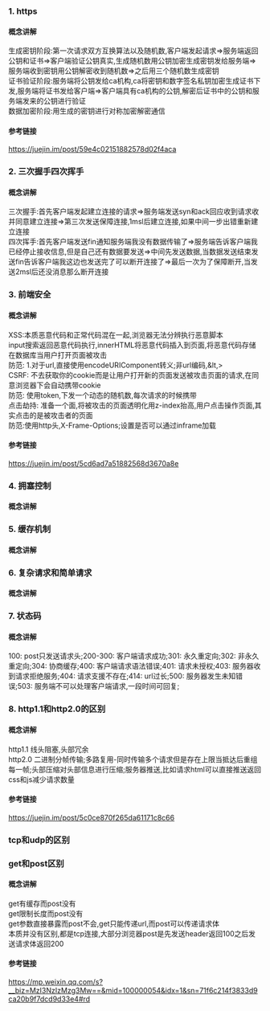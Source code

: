 ### 1. https
#### 概念讲解
生成密钥阶段:第一次请求双方互换算法以及随机数,客户端发起请求=>服务端返回公钥和证书=>客户端验证公钥真实,生成随机数用公钥加密生成密钥发给服务端=>服务端收到密钥用公钥解密收到随机数=>之后用三个随机数生成密钥  
证书验证阶段:服务端将公钥发给ca机构,ca将密钥和数字签名私钥加密生成证书下发,服务端将证书发给客户端=>客户端具有ca机构的公钥,解密后证书中的公钥和服务端发来的公钥进行验证  
数据加密阶段:用生成的密钥进行对称加密解密通信
#### 参考链接
https://juejin.im/post/59e4c02151882578d02f4aca
### 2. 三次握手四次挥手
#### 概念讲解
三次握手:首先客户端发起建立连接的请求=>服务端发送syn和ack回应收到请求收并同意建立连接=>第三次发送保障连接,1msl后建立连接,如果中间一步出错重新建立连接  
四次挥手:首先客户端发送fin通知服务端我没有数据传输了=>服务端告诉客户端我已经停止接收信息,但是自己还有数据要发送=>中间先发送数据,当数据发送结束发送fin告诉客户端我这边也发送完了可以断开连接了=>最后一次为了保障断开,当发送2msl后还没消息那么断开连接
### 3. 前端安全
#### 概念讲解
XSS:本质恶意代码和正常代码混在一起,浏览器无法分辨执行恶意脚本  
input搜索返回恶意代码执行,innerHTML将恶意代码插入到页面,将恶意代码存储在数据库当用户打开页面被攻击  
防范: 1.对于url,直接使用encodeURIComponent转义;非url编码,&lt,&gt;  
CSRF: 不去获取你的cookie而是让用户打开新的页面发送被攻击页面的请求,在同意浏览器下会自动携带cookie  
防范: 使用token,下发一个动态的随机数,每次请求的时候携带  
点击劫持: 准备一个面,将被攻击的页面透明化用z-index抬高,用户点击操作页面,其实点击的是被攻击者的页面  
防范:使用http头,X-Frame-Options;设置是否可以通过inframe加载
#### 参考链接
https://juejin.im/post/5cd6ad7a51882568d3670a8e
### 4. 拥塞控制
#### 概念讲解
### 5. 缓存机制
#### 概念讲解
### 6. 复杂请求和简单请求
#### 概念讲解
### 7. 状态码
#### 概念讲解
100: post只发送请求头;200-300: 客户端请求成功;301: 永久重定向;302: 非永久重定向;304: 协商缓存;400: 客户端请求语法错误;401: 请求未授权;403: 服务器收到请求拒绝服务;404: 请求支援不存在;414: url过长;500: 服务器发生未知错误;503: 服务端不可以处理客户端请求,一段时间可回复;
### 8. http1.1和http2.0的区别
#### 概念讲解
http1.1 线头阻塞,头部冗余  
http2.0 二进制分帧传输;多路复用-同时传输多个请求但是存在上限当抵达后重组每一帧;头部压缩对头部信息进行压缩;服务器推送,比如请求html可以直接推送返回css和js减少请求数量
#### 参考链接
https://juejin.im/post/5c0ce870f265da61171c8c66
### tcp和udp的区别
### get和post区别
#### 概念讲解
get有缓存而post没有  
get限制长度而post没有  
get参数直接暴露而post不会,get只能传递url,而post可以传递请求体  
本质并没有区别,都是tcp连接,大部分浏览器post是先发送header返回100之后发送请求体返回200
#### 参考链接
https://mp.weixin.qq.com/s?__biz=MzI3NzIzMzg3Mw==&mid=100000054&idx=1&sn=71f6c214f3833d9ca20b9f7dcd9d33e4#rd
